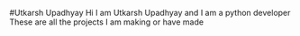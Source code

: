 #Utkarsh Upadhyay
Hi I am Utkarsh Upadhyay and I am a python developer
These are all the projects I am making or have made
